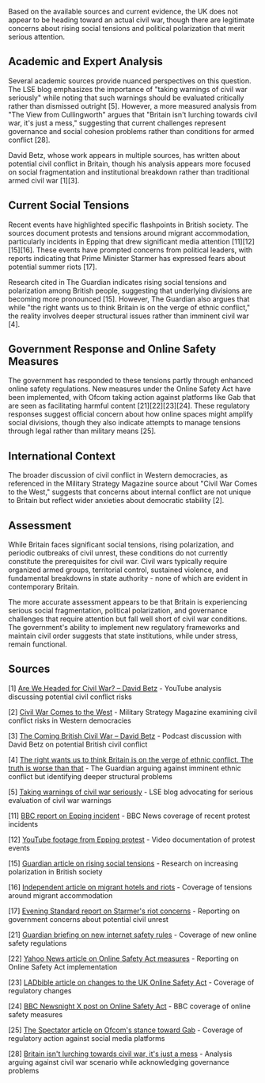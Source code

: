 Based on the available sources and current evidence, the UK does not appear to be heading toward an actual civil war, though there are legitimate concerns about rising social tensions and political polarization that merit serious attention.

## Academic and Expert Analysis

Several academic sources provide nuanced perspectives on this question. The LSE blog emphasizes the importance of "taking warnings of civil war seriously" while noting that such warnings should be evaluated critically rather than dismissed outright [5]. However, a more measured analysis from "The View from Cullingworth" argues that "Britain isn't lurching towards civil war, it's just a mess," suggesting that current challenges represent governance and social cohesion problems rather than conditions for armed conflict [28].

David Betz, whose work appears in multiple sources, has written about potential civil conflict in Britain, though his analysis appears more focused on social fragmentation and institutional breakdown rather than traditional armed civil war [1][3].

## Current Social Tensions

Recent events have highlighted specific flashpoints in British society. The sources document protests and tensions around migrant accommodation, particularly incidents in Epping that drew significant media attention [11][12][15][16]. These events have prompted concerns from political leaders, with reports indicating that Prime Minister Starmer has expressed fears about potential summer riots [17].

Research cited in The Guardian indicates rising social tensions and polarization among British people, suggesting that underlying divisions are becoming more pronounced [15]. However, The Guardian also argues that while "the right wants us to think Britain is on the verge of ethnic conflict," the reality involves deeper structural issues rather than imminent civil war [4].

## Government Response and Online Safety Measures

The government has responded to these tensions partly through enhanced online safety regulations. New measures under the Online Safety Act have been implemented, with Ofcom taking action against platforms like Gab that are seen as facilitating harmful content [21][22][23][24]. These regulatory responses suggest official concern about how online spaces might amplify social divisions, though they also indicate attempts to manage tensions through legal rather than military means [25].

## International Context

The broader discussion of civil conflict in Western democracies, as referenced in the Military Strategy Magazine source about "Civil War Comes to the West," suggests that concerns about internal conflict are not unique to Britain but reflect wider anxieties about democratic stability [2].

## Assessment

While Britain faces significant social tensions, rising polarization, and periodic outbreaks of civil unrest, these conditions do not currently constitute the prerequisites for civil war. Civil wars typically require organized armed groups, territorial control, sustained violence, and fundamental breakdowns in state authority - none of which are evident in contemporary Britain.

The more accurate assessment appears to be that Britain is experiencing serious social fragmentation, political polarization, and governance challenges that require attention but fall well short of civil war conditions. The government's ability to implement new regulatory frameworks and maintain civil order suggests that state institutions, while under stress, remain functional.

## Sources

[1] [Are We Headed for Civil War? – David Betz](https://www.youtube.com/watch?v=3h49O0AGxx0) - YouTube analysis discussing potential civil conflict risks

[2] [Civil War Comes to the West](https://www.militarystrategymagazine.com/article/civil-war-comes-to-the-west/) - Military Strategy Magazine examining civil conflict risks in Western democracies

[3] [The Coming British Civil War – David Betz](https://www.louiseperry.co.uk/p/the-coming-british-civil-war-david) - Podcast discussion with David Betz on potential British civil conflict

[4] [The right wants us to think Britain is on the verge of ethnic conflict. The truth is worse than that](https://www.theguardian.com/commentisfree/2025/jul/14/britain-ethnic-conflict-right-migrant-decline) - The Guardian arguing against imminent ethnic conflict but identifying deeper structural problems

[5] [Taking warnings of civil war seriously](https://blogs.lse.ac.uk/politicsandpolicy/taking-warnings-of-civil-war-seriously/) - LSE blog advocating for serious evaluation of civil war warnings

[11] [BBC report on Epping incident](https://www.bbc.com/news/articles/cm202n3j0jro) - BBC News coverage of recent protest incidents

[12] [YouTube footage from Epping protest](https://youtu.be/YtBtOaegs4c?t=301) - Video documentation of protest events

[15] [Guardian article on rising social tensions](https://www.theguardian.com/uk-news/2025/jul/15/social-tensions-british-people-polarisation-research) - Research on increasing polarization in British society

[16] [Independent article on migrant hotels and riots](https://www.independent.co.uk/news/uk/politics/migrant-hotels-riots-summer-epping-canary-wharf-b2795032.html) - Coverage of tensions around migrant accommodation

[17] [Evening Standard report on Starmer's riot concerns](https://www.standard.co.uk/news/politics/starmer-fears-summer-riots-uk-epping-migrant-hotels-b1239569.html) - Reporting on government concerns about potential civil unrest

[21] [Guardian briefing on new internet safety rules](https://www.theguardian.com/world/2025/jul/24/thursday-briefing-everything-you-need-to-know-about-the-new-internet-safety-rules) - Coverage of new online safety regulations

[22] [Yahoo News article on Online Safety Act measures](https://uk.news.yahoo.com/online-safety-act-measures-protect-170644971.html) - Reporting on Online Safety Act implementation

[23] [LADbible article on changes to the UK Online Safety Act](https://www.ladbible.com/news/uk-news/uk-online-safety-act-changes-711014-20250724) - Coverage of regulatory changes

[24] [BBC Newsnight X post on Online Safety Act](https://x.com/bbcnewsnight/status/1948530839152927009) - BBC coverage of online safety measures

[25] [The Spectator article on Ofcom's stance toward Gab](https://thespectator.com/topic/british-regulator-ofcom-threaten-gab/) - Coverage of regulatory action against social media platforms

[28] [Britain isn't lurching towards civil war, it's just a mess](https://www.viewfromcullingworth.com/p/britain-isnt-lurching-towards-civil) - Analysis arguing against civil war scenario while acknowledging governance problems